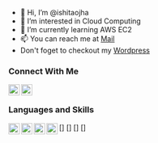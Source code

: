 - 👋 Hi, I’m @ishitaojha
- 👀 I’m interested in Cloud Computing
- 🌱 I’m currently learning AWS EC2
- 📫 You can reach me at [Mail](ishita0jha29@gmail.com)
- Don't foget to checkout my [Wordpress](Ishitaojha.wordpress.com)

### Connect With Me

 [<img align="left" alt="Ishita Ojha | LinkedIn" width="22px" src="https://cdn.jsdelivr.net/npm/simple-icons@v3/icons/linkedin.svg" />](https://www.linkedin.com/in/ishitaojha2000/)
  [<img align="left" alt="Ishita Ojha | Mail" width="22px" src="https://cdn.jsdelivr.net/npm/simple-icons@3.13.0/icons/gmail.svg" />](ishita0jha29@gmail.com)


 <br />
 
 ### Languages and Skills
 
 [<img align="left" alt="Ishita Ojha | " width="22px" src="https://cdn.jsdelivr.net/npm/simple-icons@3.13.0/icons/amazonaws.svg" />]
 [<img align="left" alt="Ishita Ojha | " width="22px" src="https://cdn.jsdelivr.net/npm/simple-icons@3.13.0/icons/css3.svg" />]
 [<img align="left" alt="Ishita Ojha | " width="22px" src="https://cdn.jsdelivr.net/npm/simple-icons@3.13.0/icons/javascript.svg" />]
 [<img align="left" alt="Ishita Ojha | " width="22px" src="https://cdn.jsdelivr.net/npm/simple-icons@3.13.0/icons/python.svg" />]
 
 <br />
 
<!---
ishitaojha/ishitaojha is a ✨ special ✨ repository because its `README.md` (this file) appears on your GitHub profile.
You can click the Preview link to take a look at your changes.
--->
